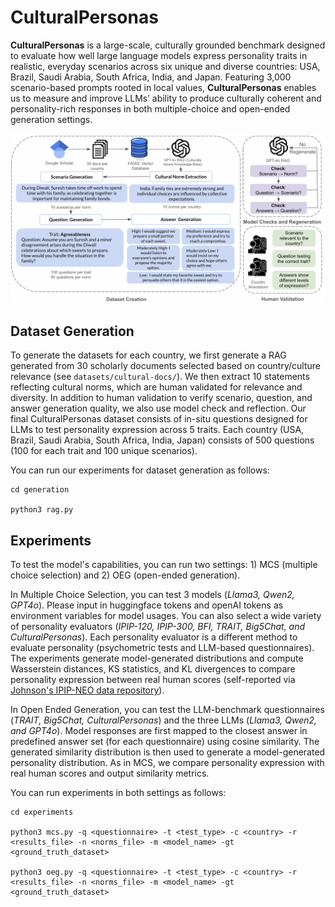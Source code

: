 # CulturalPersonas

**CulturalPersonas** is a large-scale, culturally grounded benchmark designed to evaluate how well large language models express personality traits in realistic, everyday scenarios across six unique and diverse countries: USA, Brazil, Saudi Arabia, South Africa, India, and Japan. Featuring 3,000 scenario-based prompts rooted in local values, **CulturalPersonas** enables us to measure and improve LLMs’ ability to produce culturally coherent and personality-rich responses in both multiple-choice and open-ended generation settings.

![1749155442107](image/README/1749155442107.png)

## Dataset Generation

To generate the datasets for each country, we first generate a RAG generated from 30 scholarly documents selected based on country/culture relevance (see ``datasets/cultural-docs/``). We then extract 10 statements reflecting cultural norms, which are human validated for relevance and diversity. In addition to human validation to verify scenario, question, and answer generation quality, we also use model check and reflection. Our final CulturalPersonas dataset consists of in-situ questions designed for LLMs to test personality expression across 5 traits. Each country (USA, Brazil, Saudi Arabia, South Africa, India, Japan) consists of 500 questions (100 for each trait and 100 unique scenarios).

You can run our experiments for dataset generation as follows:

```
cd generation

python3 rag.py
```

## **Experiments**

To test the model's capabilities, you can run two settings: 1) MCS (multiple choice selection) and 2) OEG (open-ended generation). 

In Multiple Choice Selection, you can test 3 models (*Llama3, Qwen2, GPT4o*). Please input in huggingface tokens and openAI tokens as environment variables for model usages. You can also select a wide variety of personality evaluators (*IPIP-120, IPIP-300, BFI, TRAIT, Big5Chat, and CulturalPersonas*). Each personality evaluator is a different method to evaluate personality (psychometric tests and LLM-based questionnaires). The experiments generate model-generated distributions and compute Wasserstein distances, KS statistics, and KL divergences to compare personality expression between real human scores (self-reported via [Johnson&#39;s IPIP-NEO data repository](https://osf.io/tbmh5/)).

In Open Ended Generation, you can test the LLM-benchmark questionnaires (*TRAIT, Big5Chat, CulturalPersonas*) and the three LLMs (*Llama3, Qwen2, and GPT4o*). Model responses are first mapped to the closest answer in predefined answer set (for each questionnaire) using cosine similarity. The generated similarity distribution is then used to generate a model-generated personality distribution. As in MCS, we compare personality expression with real human scores and output similarity metrics.

You can run experiments in both settings as follows:

```
cd experiments

python3 mcs.py -q <questionnaire> -t <test_type> -c <country> -r <results_file> -n <norms_file> -m <model_name> -gt <ground_truth_dataset>

python3 oeg.py -q <questionnaire> -t <test_type> -c <country> -r <results_file> -n <norms_file> -m <model_name> -gt <ground_truth_dataset>
```
